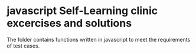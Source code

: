 # javascript Self-Learning clinic excercises and solutions
The folder contains functions written in javascript to meet the requirements of test cases.